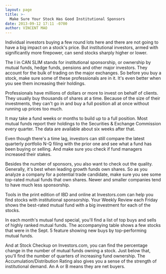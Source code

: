 ```yaml
---
layout: page
title: >-
  Make Sure Your Stock Has Good Institutional Sponsors
date: 2013-09-12 17:11 -0700
author: VINCENT MAO
---
```





Individual investors buying a few round lots here and there are not going to have a big impact on a stock's price. But institutional investors, armed with significantly more firepower, can send stocks sharply higher or lower.


The I in CAN SLIM stands for institutional sponsorship, or ownership by mutual funds, hedge funds, pensions and other major investors. They account for the bulk of trading on the major exchanges. So before you buy a stock, make sure some of these professionals are in it. It's even better when you see them increasing their holdings.


Professionals have millions of dollars or more to invest on behalf of clients. They usually buy thousands of shares at a time. Because of the size of their investments, they can't go in and buy a full position all at once without running up prices too much.


It may take a fund weeks or months to build up to a full position. Most mutual funds report their holdings to the Securities & Exchange Commission every quarter. The data are available about six weeks after that.


Even though there's a time lag, investors can still compare the latest quarterly portfolio N-Q filing with the prior one and see what a fund has been buying or selling. And make sure you check if fund managers increased their stakes.


Besides the number of sponsors, you also want to check out the quality. Generally, it's best when leading growth funds own shares. So as you analyze a company for a potential trade candidate, make sure you see some top-rated mutual funds that own shares. Newer and smaller companies tend to have much less sponsorship.


Tools in the print edition of IBD and online at Investors.com can help you find stocks with institutional sponsorship. Your Weekly Review each Friday shows the best-rated mutual fund with a big investment for each of the stocks.


In each month's mutual fund special, you'll find a list of top buys and sells of highly ranked mutual funds. The accompanying table shows a few stocks that were in the Sept. 5 feature showing new buys by top-performing mutual funds.


And at Stock Checkup on Investors.com, you can find the percentage change in the number of mutual funds owning a stock. Just below that, you'll find the number of quarters of increasing fund ownership. The Accumulation/Distribution Rating also gives you a sense of the strength of institutional demand. An A or B means they are net buyers.




